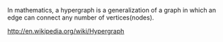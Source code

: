 In mathematics, a hypergraph is a generalization of a graph in which an edge can connect any number of vertices(nodes).

http://en.wikipedia.org/wiki/Hypergraph
